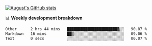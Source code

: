 
[![August's GitHub stats](https://github-readme-stats.vercel.app/api?username=zou-weidong&show_icons=true&theme=radical)](https://github.com/zou-weidong)


📊 **Weekly development breakdown**
<!--START_SECTION:waka-->

```txt
Other      2 hrs 44 mins   ██████████████████████▓░░   90.87 %
Markdown   16 mins         ██▒░░░░░░░░░░░░░░░░░░░░░░   09.06 %
Text       0 secs          ░░░░░░░░░░░░░░░░░░░░░░░░░   00.07 %
```

<!--END_SECTION:waka-->
